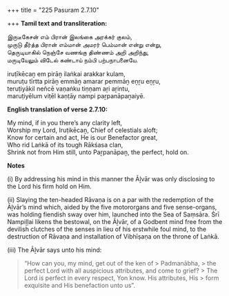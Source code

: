 +++
title = "225 Pasuram 2.7.10"

+++
**Tamil text and transliteration:**

இருடீகேசன் எம் பிரான் இலங்கை அரக்கர் குலம்,  
முருடு தீர்த்த பிரான் எம்மான் அமரர் பெம்மான் என்று என்று,  
தெருடியாகில் நெஞ்சே வணங்கு திண்ணம் அறி அறிந்து,  
மருடியேலும் விடேல் கண்டாய் நம்பி பற்பநாபனையே.

iruṭīkēcaṉ em pirāṉ ilaṅkai arakkar kulam,  
muruṭu tīrtta pirāṉ emmāṉ amarar pemmāṉ eṉṟu eṉṟu,  
teruṭiyākil neñcē vaṇaṅku tiṇṇam aṟi aṟintu,  
maruṭiyēlum viṭēl kaṇṭāy nampi paṟpanāpaṉaiyē.

**English translation of verse 2.7.10:**

My mind, if in you there’s any clarity left,  
Worship my Lord, Iruṭikēcaṉ, Chief of celestials aloft;  
Know for certain and act, He is our Benefactor great,  
Who rid Laṅkā of its tough Rākśasa  clan,  
Shrink not from Him still, unto Paṟpanāpaṉ, the perfect, hold on.

**Notes**

\(i\) By addressing his mind in this manner the Āḻvār was only disclosing to the Lord his firm hold on Him.

\(ii\) Slaying the ten-headed Rāvaṇa is on a par with the redemption of the Āḻvār’s mind which, aided by the five motororgans and five sense-organs, was holding fiendish sway over him, launched into the Sea of Saṃsāra. Śrī Nampiḻḷai likens the bestowal, on the Āḻvār, of a Godbent mind free from the devilish clutches of the senses in lieu of his erstwhile foul mind, to the destruction of Rāvaṇa and installation of Vibhīṣaṇa on the throne of Laṅkā.

\(iii\) The Āḻvār says unto his mind:

> “How can you, my mind, get out of the ken of > Padmanābha, > the perfect Lord with all auspicious attributes, and come to grief? > The Lord is perfect in every respect, Yon know. His attributes, His > form exquisite and His benefaction unto us”.


